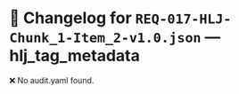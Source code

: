 # 📝 Changelog for `REQ-017-HLJ-Chunk_1-Item_2-v1.0.json` — **hlj_tag_metadata**

❌ No audit.yaml found.
